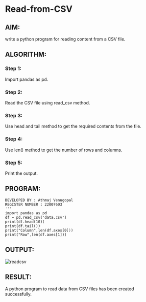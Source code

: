 # Read-from-CSV

## AIM:
write a python program for reading content from a CSV file.
## ALGORITHM:
### Step 1:
Import pandas as pd.
### Step 2:
Read the CSV file using read_csv method.
### Step 3:
Use head and tail method to get the required contents from the file.
### Step 4:
Use len() method to get the number of rows and columns.
### Step 5:
Print the output.
## PROGRAM:
```
DEVELOPED BY : Athmaj Venugopal
REGISTER NUMBER : 22007603
'''
import pandas as pd
df = pd.read_csv('data.csv')
print(df.head(10))
print(df.tail())
print("Column",len(df.axes[0]))
print("Row",len(df.axes[1]))
```
## OUTPUT:
![readcsv](https://user-images.githubusercontent.com/121165786/214787791-83daaa9f-84f6-40f3-86d1-90f6cd8ab10b.png)

## RESULT:
A python program to read data from CSV files has been created successfully.
